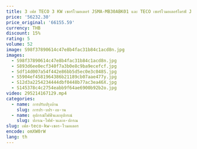 ```yaml
---
title: 3 เฟส TECO 3 KW เซอร์โวมอเตอร์ JSMA-MB30ABK01 และ TECO เซอร์โวมอเตอร์ไดรฟ์ JSDA-75A3 ของแท้คุณภาพ 3000 W เซอร์โวมอเตอร์และไดรฟ์
price: '56232.30'
price_original: '66155.59'
currency: THB
discount: 15%
rating: 5
volume: 52
image: S98f37890614c47e8b4fac31b84c1acd8n.jpg
images:
  - S98f37890614c47e8b4fac31b84c1acd8n.jpg
  - S893d6ee0ecf340f7a3b0e8c9ba9ecefcf.jpg
  - Sdf14d007a54f442e86bb5d5ec0e3c048S.jpg
  - S5904ef4581964386b21189cb07aae477y.jpg
  - S12d3a2254234444dbf0448b77ac3ea46X.jpg
  - S145378c4c2754eabb9f64ae6900b92b2o.jpg
video: 295214167129.mp4
categories:
  - name: การปรับปรุงบ้าน
    slug: การปร-บปร-งบ-าน
  - name: อุปกรณ์ไฟฟ้าและอุปกรณ์
    slug: ปกรณ-ไฟฟ-าและอ-ปกรณ
slug: เฟส-teco-kw-เซอร-โวมอเตอร
encode: omXW0rW
lang: th
---
```

  